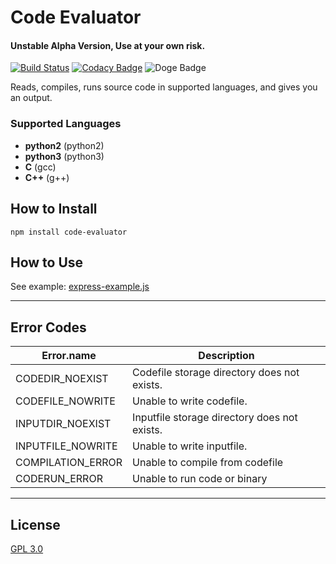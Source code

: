 # Code Evaluator

#### Unstable Alpha Version, Use at your own risk.
[![Build Status](https://travis-ci.com/asr1191/code-evaluator.svg?branch=master)](https://travis-ci.com/asr1191/code-evaluator) [![Codacy Badge](https://api.codacy.com/project/badge/Grade/bfb79aecc3cf4c0b943175ce360158b2)](https://www.codacy.com/app/asr1191/code-evaluator?utm_source=github.com&amp;utm_medium=referral&amp;utm_content=asr1191/code-evaluator&amp;utm_campaign=Badge_Grade) ![Doge Badge](https://img.shields.io/badge/wows-much-brightgreen.svg)

Reads, compiles, runs source code in supported languages, and gives you an output.

### Supported Languages

-   **python2** (python2)
-   **python3** (python3)
-   **C** (gcc)
-   **C++** (g++)

## How to Install

`npm install code-evaluator`

## How to Use

See example: [express-example.js](./examples/express-example.js "Example code to use code-evaluator in an Express application")

* * *

## Error Codes

| Error.name        | Description                                  |
| ----------------- | -------------------------------------------- |
| CODEDIR_NOEXIST   | Codefile storage directory does not exists.  |
| CODEFILE_NOWRITE  | Unable to write codefile.                    |
| INPUTDIR_NOEXIST  | Inputfile storage directory does not exists. |
| INPUTFILE_NOWRITE | Unable to write inputfile.                   |
| COMPILATION_ERROR | Unable to compile from codefile              |
| CODERUN_ERROR     | Unable to run code or binary                 |

* * *

## License

[GPL 3.0](./LICENSE)
